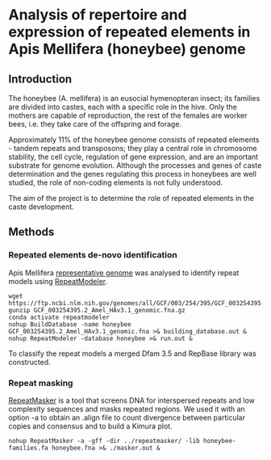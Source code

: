 # Analysis of repertoire and expression of repeated elements in Apis Mellifera (honeybee) genome
## Introduction
The honeybee (A. mellifera) is an eusocial hymenopteran insect; its families are divided into castes, each with a specific role in the hive. Only the mothers are capable of reproduction, the rest of the females are worker bees, i.e. they take care of the offspring and forage. 

Approximately 11% of the honeybee genome consists of repeated elements - tandem repeats and transposons; they play a central role in chromosome stability, the cell cycle, regulation of gene expression, and are an important substrate for genome evolution. Although the processes and genes of caste determination and the genes regulating this process in honeybees are well studied, the role of non-coding elements is not fully understood. 

The aim of the project is to determine the role of repeated elements in the caste development.

## Methods
### Repeated elements de-novo identification
Apis Mellifera [representative genome](https://www.ncbi.nlm.nih.gov/assembly/GCF_003254395.2/) was analysed to identify repeat models using [RepeatModeler](https://github.com/Dfam-consortium/RepeatModeler).
```
wget https://ftp.ncbi.nlm.nih.gov/genomes/all/GCF/003/254/395/GCF_003254395.2_Amel_HAv3.1/GCF_003254395.2_Amel_HAv3.1_genomic.fna.gz
gunzip GCF_003254395.2_Amel_HAv3.1_genomic.fna.gz
conda activate repeatmodeler
nohup BuildDatabase -name honeybee GCF_003254395.2_Amel_HAv3.1_genomic.fna >& building_database.out &
nohup RepeatModeler -database honeybee >& run.out &
```
To classify the repeat models a merged Dfam 3.5 and RepBase library was constructed.
### Repeat masking
[RepeatMasker](https://www.repeatmasker.org/) is a tool that screens DNA for interspersed repeats and low complexity sequences and masks repeated regions. We used it with an option -a to obtain an .align file to count divergence between particular copies and consensus and to build a Kimura plot.
```
nohup RepeatMasker -a -gff -dir ../repeatmasker/ -lib honeybee-families.fa honeybee.fna >& ./masker.out &
```


